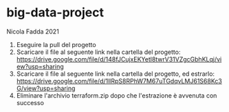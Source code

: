 # big-data-project
Nicola Fadda 2021
1. Eseguire la pull del progetto
2. Scaricare il file al seguente link nella cartella del progetto: https://drive.google.com/file/d/148fJCujxEKYetl8twrV31VZgcGbhKLqj/view?usp=sharing
3. Scaricare il file al seguente link nella cartella del progetto, ed estrarlo: https://drive.google.com/file/d/1llRpS8RPhW7M67uTGdqvLMJ61S68Kc3G/view?usp=sharing
4. Eliminare l'archivio terraform.zip dopo che l'estrazione è avvenuta con successo
